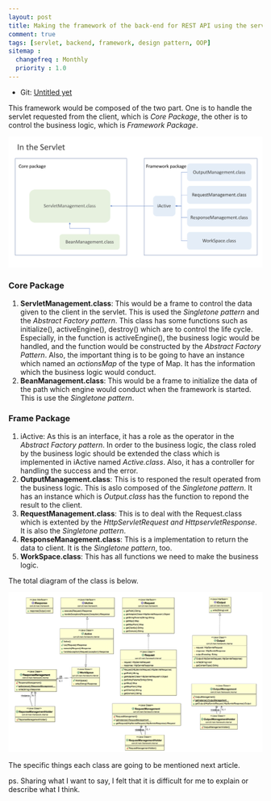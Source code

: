 ```yaml
---
layout: post
title: Making the framework of the back-end for REST API using the servlet in Java(2)
comment: true
tags: [servlet, backend, framework, design pattern, OOP]
sitemap :
  changefreq : Monthly
  priority : 1.0
---
```


* Git: [Untitled yet](https://bitbucket.org/ijunc2/bek/src/master)   

This framework would be composed of the two part. One is to handle the servlet requested from the client, which is *Core Package*, the other is to control the business logic, which is *Framework Package*.

![pic1](/assets/img/post/2018-03-05/p1.png)

### Core Package
1. **ServletManagement.class**: This would be a frame to control the data given to the client in the servlet. This is used the *Singletone pattern* and the *Abstract Factory pattern*. This class has some functions such as initialize(), activeEngine(), destroy() which are to control the life cycle. Especially, in the function is activeEngine(), the business logic would be handled, and the function would be constructed by the *Abstract Factory Pattern*. Also, the important thing is to be going to have an instance which named an *actionsMap* of the type of Map. It has the information which the business logic would conduct.
2. **BeanManagement.class**: This would be a frame to initialize the data of the path which engine would conduct when the framework is started. This is use the *Singletone pattern*.

### Frame Package
1. iActive: As this is an interface, it has a role as the operator in the *Abstract Factory pattern*. In order to the business logic, the class roled by the business logic should be extended the class which is implemented in iActive named *Active.class*. Also, it has a controller for handling the success and the error.
2. **OutputManagement.class**: This is to responed the result operated from the business logic. This is aslo composed of the *Singletone pattern*. It has an instance which is *Output.class* has the function to repond the result to the client.
3. **RequestManagement.class**: This is to deal with the Request.class which is extented by the *HttpServletRequest and HttpservletResponse*. It is also the *Singletone pattern*.
4. **ResponseManagement.class**: This is a implementation to return the data to client. It is the *Singletone pattern*, too.
5. **WorkSpace.class**: This has all functions we need to make the business logic.

The total diagram of the class is below.

![pic1](/assets/img/post/2018-03-05/p2.png)

The specific things each class are going to be mentioned next article.

ps. Sharing what I want to say, I felt that it is difficult for me to explain or describe what I think. 